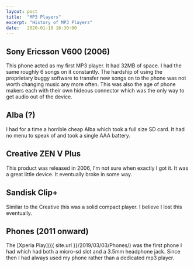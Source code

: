 ```yaml
---
layout: post
title:  "MP3 Players"
excerpt: "History of MP3 Players"
date:   2020-01-18 16:30:00
---
```


## Sony Ericsson V600 (2006)

This phone acted as my first MP3 player. It had 32MB of space. I had the same roughly 6 songs on it constantly. The hardship of using the proprietary buggy software to transfer new songs on to the phone was not worth changing music any more often. This was also the age of phone makers each with their own hideous connector which was the only way to get audio out of the device.

## Alba (?)

I had for a time a horrible cheap Alba which took a full size SD card. It had no menu to speak of and took a single AAA battery.

## Creative ZEN V Plus

This product was released in 2006, I'm not sure when exactly I got it. It was a great little device. It eventually broke in some way.

## Sandisk Clip+

Similar to the Creative this was a solid compact player. I believe I lost this eventually.

## Phones (2011 onward)

The [Xperia Play]({{ site.url }}/2019/03/03/Phones/) was the first phone I had which had both a micro-sd slot and a 3.5mm headphone jack. Since then I had always used my phone rather than a dedicated mp3 player.
